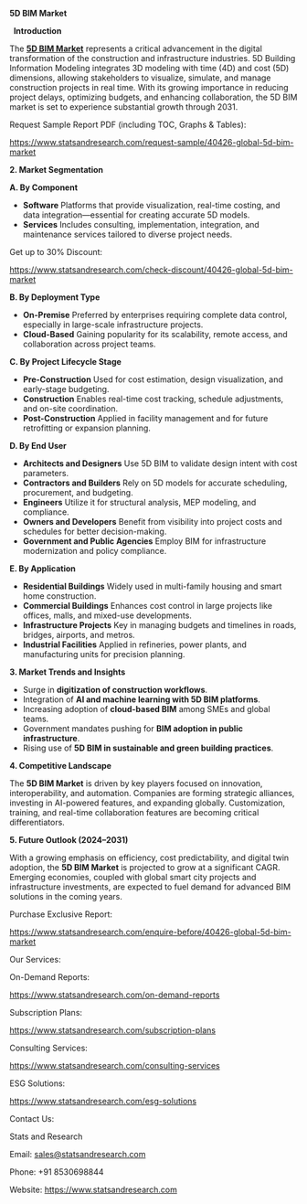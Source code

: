 ﻿**5D BIM Market** 

` `**Introduction**

The [**5D BIM Market**](https://www.statsandresearch.com/report/40426-global-5d-bim-market) represents a critical advancement in the digital transformation of the construction and infrastructure industries. 5D Building Information Modeling integrates 3D modeling with time (4D) and cost (5D) dimensions, allowing stakeholders to visualize, simulate, and manage construction projects in real time. With its growing importance in reducing project delays, optimizing budgets, and enhancing collaboration, the 5D BIM market is set to experience substantial growth through 2031.

Request Sample Report PDF (including TOC, Graphs & Tables):

<https://www.statsandresearch.com/request-sample/40426-global-5d-bim-market>

**2. Market Segmentation**

**A. By Component**

- **Software**
  Platforms that provide visualization, real-time costing, and data integration—essential for creating accurate 5D models.
- **Services**
  Includes consulting, implementation, integration, and maintenance services tailored to diverse project needs.

Get up to 30% Discount:

<https://www.statsandresearch.com/check-discount/40426-global-5d-bim-market>

**B. By Deployment Type**

- **On-Premise**
  Preferred by enterprises requiring complete data control, especially in large-scale infrastructure projects.
- **Cloud-Based**
  Gaining popularity for its scalability, remote access, and collaboration across project teams.

**C. By Project Lifecycle Stage**

- **Pre-Construction**
  Used for cost estimation, design visualization, and early-stage budgeting.
- **Construction**
  Enables real-time cost tracking, schedule adjustments, and on-site coordination.
- **Post-Construction**
  Applied in facility management and for future retrofitting or expansion planning.

**D. By End User**

- **Architects and Designers**
  Use 5D BIM to validate design intent with cost parameters.
- **Contractors and Builders**
  Rely on 5D models for accurate scheduling, procurement, and budgeting.
- **Engineers**
  Utilize it for structural analysis, MEP modeling, and compliance.
- **Owners and Developers**
  Benefit from visibility into project costs and schedules for better decision-making.
- **Government and Public Agencies**
  Employ BIM for infrastructure modernization and policy compliance.

**E. By Application**

- **Residential Buildings**
  Widely used in multi-family housing and smart home construction.
- **Commercial Buildings**
  Enhances cost control in large projects like offices, malls, and mixed-use developments.
- **Infrastructure Projects**
  Key in managing budgets and timelines in roads, bridges, airports, and metros.
- **Industrial Facilities**
  Applied in refineries, power plants, and manufacturing units for precision planning.

**3. Market Trends and Insights**

- Surge in **digitization of construction workflows**.
- Integration of **AI and machine learning with 5D BIM platforms**.
- Increasing adoption of **cloud-based BIM** among SMEs and global teams.
- Government mandates pushing for **BIM adoption in public infrastructure**.
- Rising use of **5D BIM in sustainable and green building practices**.

**4. Competitive Landscape**

The **5D BIM Market** is driven by key players focused on innovation, interoperability, and automation. Companies are forming strategic alliances, investing in AI-powered features, and expanding globally. Customization, training, and real-time collaboration features are becoming critical differentiators.

**5. Future Outlook (2024–2031)**

With a growing emphasis on efficiency, cost predictability, and digital twin adoption, the **5D BIM Market** is projected to grow at a significant CAGR. Emerging economies, coupled with global smart city projects and infrastructure investments, are expected to fuel demand for advanced BIM solutions in the coming years.

Purchase Exclusive Report:

<https://www.statsandresearch.com/enquire-before/40426-global-5d-bim-market>



Our Services:

On-Demand Reports: 

<https://www.statsandresearch.com/on-demand-reports>

Subscription Plans: 

<https://www.statsandresearch.com/subscription-plans>

Consulting Services: 

<https://www.statsandresearch.com/consulting-services>

ESG Solutions:

<https://www.statsandresearch.com/esg-solutions>

Contact Us:

Stats and Research

Email: <sales@statsandresearch.com>

Phone: +91 8530698844

Website: <https://www.statsandresearch.com>










